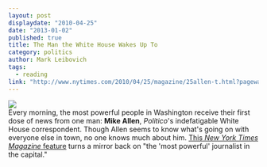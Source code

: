 ```yaml
---
layout: post
displaydate: "2010-04-25"
date: "2013-01-02"
published: true
title: The Man the White House Wakes Up To
category: politics
author: Mark Leibovich
tags: 
  - reading
link: "http://www.nytimes.com/2010/04/25/magazine/25allen-t.html?pagewanted=all"
---
```


![](http://wonkette.com/wp-content/uploads/2010/05/mikeallencover.jpg) <br>
Every morning, the most powerful people in Washington receive their first dose of news from one man: **Mike Allen**, _Politico_'s indefatigable White House correspondent. Though Allen seems to know what's going on with everyone else in town, no one knows much about him. <a href="http://www.nytimes.com/2010/04/25/magazine/25allen-t.html?pagewanted=all">This _New York Times Magazine_ feature</a> turns a mirror back on "the 'most powerful' journalist in the capital."